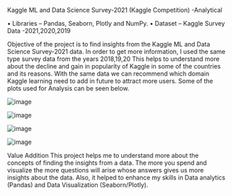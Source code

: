 Kaggle ML and Data Science Survey-2021 (Kaggle Competition) -Analytical

•	Libraries – Pandas, Seaborn, Plotly and NumPy.
•	Dataset – Kaggle Survey Data -2021,2020,2019

Objective of the project is to find insights from the Kaggle ML and Data Science Survey-2021 data.
In order to get more information, I used the same type survey data from the years 2018,19,20 
This helps to understand more about the decline and gain in popularity of Kaggle in some of the countries and its reasons.
With the same data we can recommend which domain Kaggle learning need to add in future to attract more users.
Some of the plots used for Analysis can be seen below.

   ![image](https://user-images.githubusercontent.com/88041870/158107213-6db99863-9148-4697-8787-94434bde9b19.png)
   
   ![image](https://user-images.githubusercontent.com/88041870/158107273-c4efe560-874b-4353-a277-6a38985c5fbd.png)

![image](https://user-images.githubusercontent.com/88041870/158107289-4ecb12c5-b2c8-46b5-93a5-f6234dde60c0.png)


![image](https://user-images.githubusercontent.com/88041870/158107308-9c167802-c74c-45ce-87ac-c8be452a1eaa.png)




      


Value Addition 
This project helps me to understand more about the concepts of finding the insights from a data. The more you spend and visualize the more questions will arise whose answers gives us more insights about the data. Also, it helped to enhance my skills in Data analytics (Pandas) and Data Visualization (Seaborn/Plotly).

